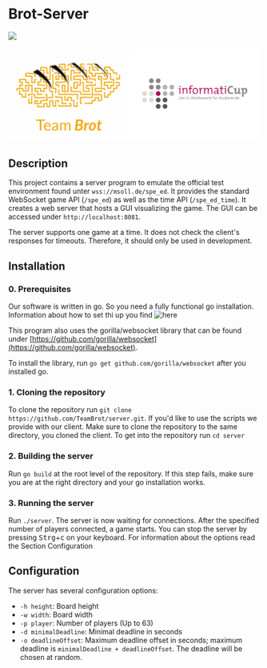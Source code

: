 # Brot-Server

![](https://github.com/TeamBrot/server/actions/workflows/go.yml/badge.svg)

![Brot banner](brot-icup.jpg)

## Description

This project contains a server program to emulate the official test environment found unter `wss://msoll.de/spe_ed`. It provides the standard WebSocket game API (`/spe_ed`) as well as the time API (`/spe_ed_time`). It creates a web server that hosts a GUI visualizing the game. The GUI can be accessed under `http://localhost:8081`. 

The server supports one game at a time. It does not check the client's responses for timeouts. Therefore, it should only be used in development.

## Installation

### 0. Prerequisites

Our software is written in go. So you need a fully functional go installation. Information about how to set thi up you find ![here](https://golang.org/doc/install)

This program also uses the gorilla/websocket library that can be found under [https://github.com/gorilla/websocket](https://github.com/gorilla/websocket).

To install the library, run `go get github.com/gorilla/websocket` after you installed go. 

### 1. Cloning the repository

To clone the repository run `git clone https://github.com/TeamBrot/server.git`. If you'd like to use the scripts we provide with our client. Make sure to clone the repository to the same directory, you cloned the client. To get into the repository run `cd server`

### 2. Building the server

Run `go build` at the root level of the repository. If this step fails, make sure you are at the right directory and your go installation works.

### 3. Running the server

Run `./server`. The server is now waiting for connections. After the specified number of players connected, a game starts. You can stop the server by pressing <kbd>Strg</kbd>+<kbd>c</kbd> on your keyboard. For information about the options read the Section Configuration

## Configuration

The server has several configuration options:

- `-h height`: Board height
- `-w width`: Board width
- `-p player`: Number of players (Up to 63)
- `-d minimalDeadline`: Minimal deadline in seconds
- `-o deadlineOffset`: Maximum deadline offset in seconds; maximum deadline is `minimalDeadline + deadlineOffset`. The deadline will be chosen at random.

